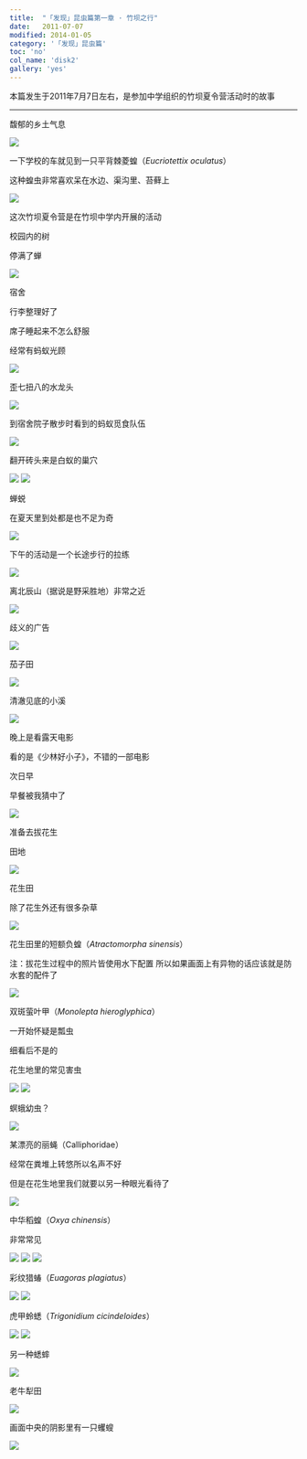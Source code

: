 ```yaml
---
title:  "「发现」昆虫篇第一章 · 竹坝之行"
date:   2011-07-07
modified: 2014-01-05
category: '「发现」昆虫篇'
toc: 'no'
col_name: 'disk2'
gallery: 'yes'
---
```

本篇发生于2011年7月7日左右，是参加中学组织的竹坝夏令营活动时的故事

---

馥郁的乡土气息

<img class='disc' src='https://i.postimg.cc/SQ5GLR0V/1.jpg'>

一下学校的车就见到一只平背棘菱蝗（<i>Eucriotettix oculatus</i>）

这种蝗虫非常喜欢呆在水边、渠沟里、苔藓上

<img class='disc' src='https://i.postimg.cc/SKyLQz8Q/2.jpg'>

这次竹坝夏令营是在竹坝中学内开展的活动

校园内的树

停满了蝉

<img class='disc' src='https://i.postimg.cc/RZxQ8YZH/3.jpg'>

宿舍

行李整理好了

席子睡起来不怎么舒服

经常有蚂蚁光顾

<img class='disc' src='https://i.postimg.cc/76hg08mp/4.jpg'>

歪七扭八的水龙头

<img class='disc' src='https://i.postimg.cc/76RSNsRb/5.jpg'>

到宿舍院子散步时看到的蚂蚁觅食队伍

<img class='disc' src='https://i.postimg.cc/PrwQSHTH/6.jpg'>

翻开砖头来是白蚁的巢穴

<img class='disc' src='https://i.postimg.cc/Hk04CtrP/7.jpg'>

<img class='disc' src='https://i.postimg.cc/prgYPGQ3/7-2.jpg'>

蝉蜕

在夏天里到处都是也不足为奇

<img class='disc' src='https://i.postimg.cc/YSb6vqf6/8.jpg'>

下午的活动是一个长途步行的拉练

<img class='disc' src='https://i.postimg.cc/HsXPVXJb/9.jpg'>

离北辰山（据说是野采胜地）非常之近

<img class='disc' src='https://i.postimg.cc/NFrmC8hD/10.jpg'>

歧义的广告

<img class='disc' src='https://i.postimg.cc/kgy1yCv4/11.jpg'>

茄子田

<img class='disc' src='https://i.postimg.cc/14h6kgsQ/12.jpg'>

清澈见底的小溪

<img class='disc' src='https://i.postimg.cc/PfBRX2qt/13.jpg'>

晚上是看露天电影

看的是《少林好小子》，不错的一部电影

次日早

早餐被我猜中了

<img class='disc' src='https://i.postimg.cc/8kFYgqNK/14.jpg'>

准备去拔花生

田地

<img class='disc' src='https://i.postimg.cc/L8SQf5fw/15.jpg'>

花生田

除了花生外还有很多杂草

<img class='disc' src='https://i.postimg.cc/Jh4T6FpQ/16.jpg'>

花生田里的短额负蝗（<i>Atractomorpha sinensis</i>）

注：拔花生过程中的照片皆使用水下配置 所以如果画面上有异物的话应该就是防水套的配件了

<img class='disc' src='https://i.postimg.cc/jjgMGh9Y/17.jpg'>

双斑萤叶甲（<i>Monolepta hieroglyphica</i>）

一开始怀疑是瓢虫

细看后不是的

花生地里的常见害虫

<img class='disc' src='https://i.postimg.cc/sXMTyhdQ/18.jpg'>

<img class='disc' src='https://i.postimg.cc/J7JQqm1L/27.jpg'>

螟蛾幼虫？

<img class='disc' src='https://i.postimg.cc/9MsJfQCx/19.jpg'>

某漂亮的丽蝇（Calliphoridae）

经常在粪堆上转悠所以名声不好

但是在花生地里我们就要以另一种眼光看待了

<img class='disc' src='https://i.postimg.cc/66GMmnfF/20.jpg'>

中华稻蝗（<i>Oxya chinensis</i>）

非常常见

<img class='disc' src='https://i.postimg.cc/wjF2mV9R/26.jpg'>

<img class='disc' src='https://i.postimg.cc/mkMV1WrT/21.jpg'>

<img class='disc' src='https://i.postimg.cc/bwqLrMfj/22.jpg'>

彩纹猎蝽（<i>Euagoras plagiatus</i>）

<img class='disc' src='https://i.postimg.cc/pXbsbr0r/23.jpg'>

<img class='disc' src='https://i.postimg.cc/hPLpSnwr/24.jpg'>

虎甲蛉蟋（<i>Trigonidium cicindeloides</i>）

<img class='disc' src='https://i.postimg.cc/Jh2QTzD1/25.jpg'>

<img class='disc' src='https://i.postimg.cc/d01Bmy0H/25-2.jpg'>

另一种蟋蟀

<img class='disc' src='https://i.postimg.cc/3JTFf6RD/28.jpg'>

老牛犁田

<img class='disc' src='https://i.postimg.cc/4dHQjRVp/29.jpg'>

画面中央的阴影里有一只蠼螋

<img class='disc' src='https://i.postimg.cc/1Xpc50Wt/30.jpg'>
